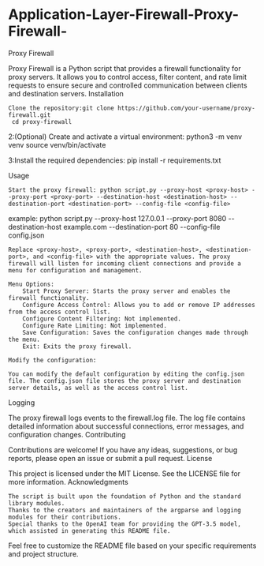 # Application-Layer-Firewall-Proxy-Firewall-

Proxy Firewall

Proxy Firewall is a Python script that provides a firewall functionality for proxy servers. It allows you to control access, filter content, and rate limit requests to ensure secure and controlled communication between clients and destination servers.
Installation

    Clone the repository:git clone https://github.com/your-username/proxy-firewall.git
     cd proxy-firewall
2:(Optional) Create and activate a virtual environment:
   python3 -m venv venv
   source venv/bin/activate

3:Install the required dependencies: pip install -r requirements.txt

Usage

    Start the proxy firewall: python script.py --proxy-host <proxy-host> --proxy-port <proxy-port> --destination-host <destination-host> --destination-port <destination-port> --config-file <config-file>
   example: python script.py --proxy-host 127.0.0.1 --proxy-port 8080 --destination-host example.com --destination-port 80 --config-file config.json


    Replace <proxy-host>, <proxy-port>, <destination-host>, <destination-port>, and <config-file> with the appropriate values. The proxy firewall will listen for incoming client connections and provide a menu for configuration and management.

    Menu Options:
        Start Proxy Server: Starts the proxy server and enables the firewall functionality.
        Configure Access Control: Allows you to add or remove IP addresses from the access control list.
        Configure Content Filtering: Not implemented.
        Configure Rate Limiting: Not implemented.
        Save Configuration: Saves the configuration changes made through the menu.
        Exit: Exits the proxy firewall.

    Modify the configuration:

    You can modify the default configuration by editing the config.json file. The config.json file stores the proxy server and destination server details, as well as the access control list.

Logging

The proxy firewall logs events to the firewall.log file. The log file contains detailed information about successful connections, error messages, and configuration changes.
Contributing

Contributions are welcome! If you have any ideas, suggestions, or bug reports, please open an issue or submit a pull request.
License

This project is licensed under the MIT License. See the LICENSE file for more information.
Acknowledgments

    The script is built upon the foundation of Python and the standard library modules.
    Thanks to the creators and maintainers of the argparse and logging modules for their contributions.
    Special thanks to the OpenAI team for providing the GPT-3.5 model, which assisted in generating this README file.

Feel free to customize the README file based on your specific requirements and project structure.
